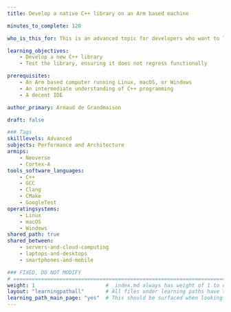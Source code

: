 ```yaml
---
title: Develop a native C++ library on an Arm based machine

minutes_to_complete: 120

who_is_this_for: This is an advanced topic for developers who want to learn how to develop a library in modern C++ on Arm using matrix processing as an example.

learning_objectives:
    - Develop a new C++ library
    - Test the library, ensuring it does not regress functionally

prerequisites:
    - An Arm based computer running Linux, macOS, or Windows
    - An intermediate understanding of C++ programming
    - A decent IDE

author_primary: Arnaud de Grandmaison

draft: false

### Tags
skilllevels: Advanced
subjects: Performance and Architecture
armips:
    - Neoverse
    - Cortex-A
tools_software_languages:
    - C++
    - GCC
    - Clang
    - CMake
    - GoogleTest
operatingsystems:
    - Linux
    - macOS
    - Windows
shared_path: true
shared_between:
    - servers-and-cloud-computing
    - laptops-and-desktops
    - smartphones-and-mobile

### FIXED, DO NOT MODIFY
# ================================================================================
weight: 1                       # _index.md always has weight of 1 to order correctly
layout: "learningpathall"       # All files under learning paths have this same wrapper
learning_path_main_page: "yes"  # This should be surfaced when looking for related content. Only set for _index.md of learning path content.
---
```


